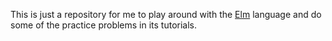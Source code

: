 This is just a repository for me to play around with the [Elm](http://elm-lang.org) language and do some of the practice problems in its tutorials.
